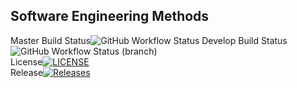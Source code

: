 Software Engineering Methods
---
Master Build Status![GitHub Workflow Status](https://img.shields.io/github/workflow/status/lawclaw/sem/A%20workflow%20for%20my%20Hello%20World%20App) 
Develop Build Status![GitHub Workflow Status (branch)](https://img.shields.io/github/workflow/status/lawclaw/sem/A%20workflow%20for%20my%20Hello%20World%20App/develop)  
License[![LICENSE](https://img.shields.io/github/license/lawclaw/sem.svg?style=flat-square)](https://github.com/lawclaw/sem/blob/master/LICENSE)  
Release[![Releases](https://img.shields.io/github/release/lawclaw/sem/all.svg?style=flat-square)](https://github.com/lawclaw/sem/releases)  

